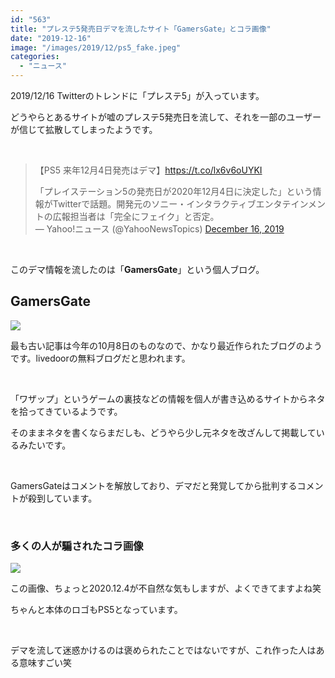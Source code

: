 ```yaml
---
id: "563"
title: "プレステ5発売日デマを流したサイト「GamersGate」とコラ画像"
date: "2019-12-16"
image: "/images/2019/12/ps5_fake.jpeg"
categories: 
  - "ニュース"
---
```


2019/12/16 Twitterのトレンドに「プレステ5」が入っています。

どうやらとあるサイトが嘘のプレステ5発売日を流して、それを一部のユーザーが信じて拡散してしまったようです。

 

<blockquote class="twitter-tweet"><p lang="ja" dir="ltr">【PS5 来年12月4日発売はデマ】<a href="https://t.co/lx6v6oUYKI">https://t.co/lx6v6oUYKI</a></p>「プレイステーション5の発売日が2020年12月4日に決定した」という情報がTwitterで話題。開発元のソニー・インタラクティブエンタテインメントの広報担当者は「完全にフェイク」と否定。<div></div>— Yahoo!ニュース (@YahooNewsTopics) <a href="https://twitter.com/YahooNewsTopics/status/1206422006792482822?ref_src=twsrc%5Etfw">December 16, 2019</a></blockquote>
<script async src="https://platform.twitter.com/widgets.js" charset="utf-8"></script>

 

このデマ情報を流したのは「**GamersGate**」という個人ブログ。

## GamersGate

![](../../assets/images/2019/12/gamersgate_ss.png)

最も古い記事は今年の10月8日のものなので、かなり最近作られたブログのようです。livedoorの無料ブログだと思われます。

 

「ワザップ」というゲームの裏技などの情報を個人が書き込めるサイトからネタを拾ってきているようです。

そのままネタを書くならまだしも、どうやら少し元ネタを改ざんして掲載しているみたいです。

 

GamersGateはコメントを解放しており、デマだと発覚してから批判するコメントが殺到しています。

 

### 多くの人が騙されたコラ画像

![](../../assets/images/2019/12/ps5_fake.jpeg)

この画像、ちょっと2020.12.4が不自然な気もしますが、よくできてますよね笑

ちゃんと本体のロゴもPS5となっています。

 

デマを流して迷惑かけるのは褒められたことではないですが、これ作った人はある意味すごい笑

